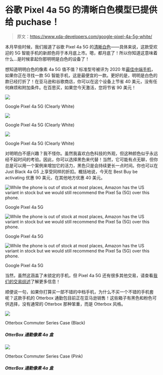 # 谷歌 Pixel 4a 5G 的清晰白色模型已提供给 puchase！

> 原文：<https://www.xda-developers.com/google-pixel-4a-5g-white/>

本月早些时候，我们报道了谷歌 Pixel 4a 5G 的[清晰白色](https://www.xda-developers.com/google-pixel-4a-5g-clearly-white-unlocked/)——具体来说，这款受欢迎的 5G 智能手机的新颜色将于本月底上市。嗯，都月底了！所以你知道这意味着什么...是时候拿起你那明明是白色的设备了！

想知道明明白色的像素 4a 5G 值不值？标准型号被评为 2020 年[最佳中端手机](https://www.xda-developers.com/best-of-2020/)，如果你正在寻找一款 5G 智能手机，这是最便宜的一款。更好的是，明明是白色的款已经打折了！在亚马逊和谷歌商店，你可以在这个设备上节省 40 美元，没有任何麻烦和附加条件。在百思买，如果您今天激活，您将节省 90 美元！

 <picture>![](img/e4eb5a99af6299d9d9fb51f1fa871d93.png)</picture> 

Google Pixel 4a 5G (Clearly White)

 <picture>![](img/e4eb5a99af6299d9d9fb51f1fa871d93.png)</picture> 

Google Pixel 4a 5G (Clearly White)

 <picture>![](img/e4eb5a99af6299d9d9fb51f1fa871d93.png)</picture> 

Google Pixel 4a 5G (Clearly White)

对明明白不感兴趣？我不怪你。虽然我喜欢白色科技的外观，但这种颜色似乎永远经不起时间的考验。因此，你可以选择黑色来代替！当然，它可能有点无聊，但你总是可以用一个案例来增加它的活力，黑色只是会持续更长一点时间。你也可以在 Just Black 4a G5 上享受同样的折扣。概括地说，今天在 Best Buy be activating 优惠 90 美元，在其他地方优惠 40 美元。

 <picture>![While the phone is out of stock at most places, Amazon has the US variant in stock but we would still recommend the Pixel 5a (5G) over this phone.](img/149b26225705110648cfbacb0979fc87.png)</picture> 

Google Pixel 4a 5G

 <picture>![While the phone is out of stock at most places, Amazon has the US variant in stock but we would still recommend the Pixel 5a (5G) over this phone.](img/149b26225705110648cfbacb0979fc87.png)</picture> 

Google Pixel 4a 5G

 <picture>![While the phone is out of stock at most places, Amazon has the US variant in stock but we would still recommend the Pixel 5a (5G) over this phone.](img/149b26225705110648cfbacb0979fc87.png)</picture> 

Google Pixel 4a 5G

当然，虽然这涵盖了未锁定的手机，但 Pixel 4a 5G 还有很多其他交易，请查看[我们的交易综述](https://www.xda-developers.com/best-google-pixel-4a-5g-deals/)了解更多信息！

顺便说一句，如果你打算买一部不错的中档手机，为什么不买一个不错的手机套呢？这款手机的 Otterbox 通勤包目前正在亚马逊销售！这些箱子有黑色和粉色可供选择，没有通常的 Otterbox 那种笨重，而是 Otterbox 风格。

 <picture>![](img/14f509f81160eef53430001a83ee9cc8.png)</picture> 

Otterbox Commuter Series Case (Black)

##### OtterBox 通勤像素 4a 盒

 <picture>![](img/6674526eb34e13aab48dbd77ae5628fa.png)</picture> 

Otterbox Commuter Series Case (Pink)

##### OtterBox 通勤像素 4a 盒